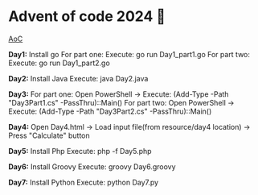# Advent of code 2024 🎄

[AoC](https://adventofcode.com/2024)


**Day1:**
Install go
For part one: 
    Execute: go run Day1_part1.go
For part two: 
    Execute: go run Day1_part2.go

**Day2:**
Install Java
Execute: java Day2.java

**Day3:**
For part one: 
    Open PowerShell -> Execute: (Add-Type -Path "Day3Part1.cs" -PassThru)::Main()
For part two: 
    Open PowerShell -> Execute: (Add-Type -Path "Day3Part2.cs" -PassThru)::Main()

**Day4:**
Open Day4.html -> Load input file(from resource/day4 location) -> Press "Calculate" button

**Day5:**
Install Php
Execute: php -f Day5.php

**Day6:**
Install Groovy
Execute: groovy Day6.groovy

**Day7:**
Install Python
Execute: python Day7.py
